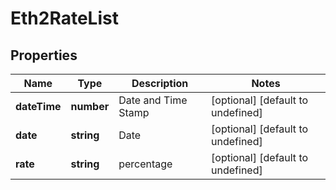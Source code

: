 # Eth2RateList

## Properties

Name | Type | Description | Notes
------------ | ------------- | ------------- | -------------
**dateTime** | **number** | Date and Time Stamp | [optional] [default to undefined]
**date** | **string** | Date | [optional] [default to undefined]
**rate** | **string** | percentage | [optional] [default to undefined]


